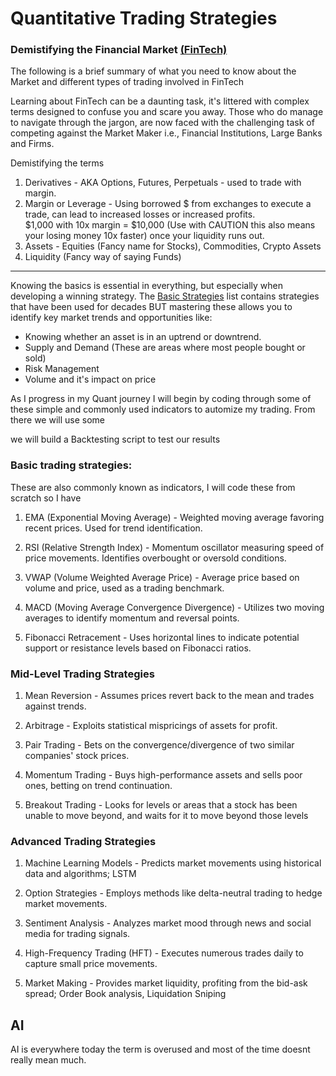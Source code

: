 # Quantitative Trading Strategies

### Demistifying the Financial Market [(FinTech)](https://en.wikipedia.org/wiki/Fintech#:~:text=Fintech%2C%20a%20clipped,fintech.%5B6%5D)

The following is a brief summary of what you need to know about the Market and different types of trading involved in FinTech

Learning about FinTech can be a daunting task, it's littered with complex terms designed to confuse you and scare you away. Those who do manage to navigate through the jargon, are now faced with the challenging task of competing against the Market Maker i.e., Financial Institutions, Large Banks and Firms.

Demistifying the terms

1. Derivatives - AKA Options, Futures, Perpetuals - used to trade with margin.
2. Margin or Leverage - Using borrowed $ from exchanges to execute a trade, can lead to increased losses or increased profits.
   <br> $1,000 with 10x margin = $10,000 (Use with CAUTION this also means your losing money 10x faster) once your liquidity runs out.
3. Assets - Equities (Fancy name for Stocks), Commodities, Crypto Assets
4. Liquidity (Fancy way of saying Funds)

---

Knowing the basics is essential in everything, but especially when developing a winning strategy. The [Basic Strategies](#basic-quantitative-trading-strategies) list contains strategies that have been used for decades BUT mastering these allows you to identify key market trends and opportunities like:

- Knowing whether an asset is in an uptrend or downtrend.
- Supply and Demand (These are areas where most people bought or sold)
- Risk Management
- Volume and it's impact on price
<!-- - Support and Resistance -->

As I progress in my Quant journey I will begin by coding through some of these simple and commonly used indicators to automize my trading. From there we will use some

we will build a Backtesting script to test our results

### Basic trading strategies:

These are also commonly known as indicators, I will code these from scratch so I have

1. EMA (Exponential Moving Average) - Weighted moving average favoring recent prices. Used for trend identification.

2. RSI (Relative Strength Index) - Momentum oscillator measuring speed of price movements. Identifies overbought or oversold conditions.

3. VWAP (Volume Weighted Average Price) - Average price based on volume and price, used as a trading benchmark.

4. MACD (Moving Average Convergence Divergence) - Utilizes two moving averages to identify momentum and reversal points.

5. Fibonacci Retracement - Uses horizontal lines to indicate potential support or resistance levels based on Fibonacci ratios.

### Mid-Level Trading Strategies

1. Mean Reversion - Assumes prices revert back to the mean and trades against trends.

2. Arbitrage - Exploits statistical mispricings of assets for profit.

3. Pair Trading - Bets on the convergence/divergence of two similar companies' stock prices.

4. Momentum Trading - Buys high-performance assets and sells poor ones, betting on trend continuation.

5. Breakout Trading - Looks for levels or areas that a stock has been unable to move beyond, and waits for it to move beyond those levels

### Advanced Trading Strategies

1. Machine Learning Models - Predicts market movements using historical data and algorithms; LSTM

2. Option Strategies - Employs methods like delta-neutral trading to hedge market movements.

3. Sentiment Analysis - Analyzes market mood through news and social media for trading signals.

4. High-Frequency Trading (HFT) - Executes numerous trades daily to capture small price movements.

5. Market Making - Provides market liquidity, profiting from the bid-ask spread; Order Book analysis, Liquidation Sniping

## AI

AI is everywhere today the term is overused and most of the time doesnt really mean much.
